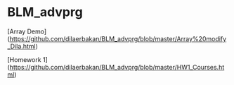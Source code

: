 # BLM_advprg

[Array Demo] (https://github.com/dilaerbakan/BLM_advprg/blob/master/Array%20modify_Dila.html)

[Homework 1] (https://github.com/dilaerbakan/BLM_advprg/blob/master/HW1_Courses.html)
